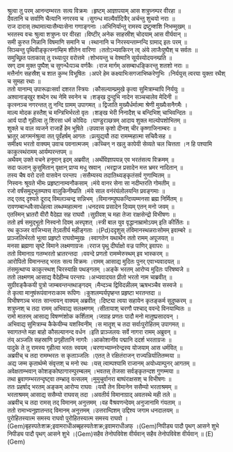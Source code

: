 

  
श्रुत्वा तु परम् आनन्दम्भरतः सत्य विक्रमः ।हृष्टम् आज्ञापयाम् आस शत्रुघ्नम्पर वीरहा  ॥   
दैवतानि च सर्वाणि चैत्यानि नगरस्य च ।सुगन्ध माल्यैर्वादित्रैर् अर्चन्तु शुचयो नराः  ॥   
राज दारास् तथामात्याःसैम्याःसेना गणाङ्गनाः ।अभिनिर्यान्तु रामस्य द्रष्टुम्शशि निभम्मुखम्  ॥   
भरतस्य वचः श्रुत्वा शत्रुघ्नः पर वीरहा ।विष्टीर् अनेक साहस्रीश् चोदयाम् आस वीर्यवान्  ॥   
समी कुरुत निन्नानि विषमाणि समानि च ।स्थानानि च निरस्यन्ताम्नन्दि ग्रामाद् इतः परम्  ॥   
सिञ्चन्तु पृथिवीङ्कृत्स्नाम्हिम शीतेन वारिणा ।ततोऽभ्यवकिरन् त्व् अंये लाजैःपुष्पैश् च सर्वतः  ॥   
समुच्छ्रित पताकास् तु रथ्याःपुर वरोत्तमे ।शोभयन्तु च वेश्मानि सूर्यस्योदयनम्प्रति  ॥   
स्रग् दाम मुक्त पुष्पैश् च सुगन्धैःपञ्च वर्णकैः ।राज मार्गम् असम्बाधङ्किरन्तु शतशो नराः  ॥   
मत्तैर्नाग सहस्रैश् च शात कुम्भ विभूषितः ।अपरे हेम कक्ष्याभिःसगजाभिष्करेणुभिः ।निर्ययुस् त्वरया युक्ता रथैश् च सुमहा रथाः  ॥   
ततो यानाम्य् उपारूढाःसर्वा दशरत स्त्रियः ।कौसल्याम्प्रमुखे कृत्वा सुमित्राम्चापि निर्ययुः  ॥   
अश्वानाङ्खुर शब्देन रथ नेमि स्वनेन च ।शङ्ख दुन्दुभि नादेन सञ्चचालेव मेदिनी  ॥   
कृत्स्नञ्च नगरन्तत् तु नन्दि ग्रामम् उपागमत्  ॥ द्विजाति मुख्यैर्धर्मात्मा श्रेणी मुख्यैःसनैगमैः ।  
माल्य मोदक हस्तैश् च मन्त्रिभिर्भरतो वृतः ।शङ्ख भेरी निनादैश् च बन्दिभिश् चाभिवन्दितः  ॥   
आर्य पादौ गृहीत्वा तु शिरसा धर्म कोविदः ।पाण्डुरञ्छत्रम् आदाय शुक्ल माल्योपशोभितम्  ॥   
शुक्ले च वाल व्यजने राजार्हे हेम भूषिते ।उपवास कृशो दीनश् चीर कृष्णाजिनाम्बरः  ॥   
भ्रातुर् आगमनंश्रुत्वा तत् पूर्वंहर्षम् आगतः ।प्रत्युद्ययौ तदा रामम्महात्मा सचिवैःसह  ॥   
समीक्ष्य भरतो वाक्यम् उवाच पवनात्मजम् ।कच्चिन् न खलु कापेयी सेव्यते चल चित्तता ।न हि पश्यामि काकुत्स्थंरामम् आर्यम्परन्तपम्  ॥   
अथैवम् उक्ते वचने हनूमान् इदम् अब्रवीत् ।अर्थंविज्ञापयन्न् एव भरतंसत्य विक्रमम्  ॥   
सदा फलान् कुसुमितान् वृक्षान् प्राप्य मधु स्रवान् ।भरद्वाज प्रसादेन मत्त भ्रमर नादितान्  ॥   
तस्य चैष वरो दत्तो वासवेन परन्तप ।ससैम्यस्य तदातिथ्यङ्कृतंसर्व गुणाम्वितम्  ॥   
निस्वनः श्रूयते भीमः प्रहृष्टानाम्वनौकसाम् ।मंये वानर सेना सा नदीम्तरति गोमतीम्  ॥   
रजो वर्षंसमुद्भूतम्पश्य वालुकिनीम्प्रति ।मंये साल वनंरंयंलोलयन्ति प्रवङ्गमाः  ॥   
तद् एतद् दृश्यते दूराद् विमलञ्चन्द्र सन्निभम् ।विमानम्पुष्पकन्दिव्यम्मनसा ब्रह्म निर्मितम्  ॥   
रावणम्बान्धवैःसार्धंहत्वा लब्धम्महात्मना ।धनदस्य प्रसादेन दिव्यम् एतन् मनो जवम्  ॥   
एतस्मिन् भ्रातरौ वीरौ वैदेह्या सह राघवौ ।सुग्रीवश् च महा तेजा राक्षसेन्द्रो विभीषणः  ॥   
ततो हर्ष समुद्भूतो निस्वनो दिवम् अस्पृशत् ।स्त्री बाल युव वृद्धानाम्रामोऽयम् इति कीर्तितः  ॥   
रथ कुञ्जर वाजिभ्यस् तेऽवतीर्य महीङ्गताः ।(Pd)ददृशुस् तंविमानस्थन्नराःसोमम् इवाम्बरे  ॥   
प्राञ्जलिर्भरतो भूत्वा प्रहृष्टो राघवोम्मुखः ।स्वागतेन यथार्थेन ततो रामम् अपूजयत्  ॥   
मनसा ब्रह्मणा सृष्टे विमाने लक्ष्मणाग्रजः ।रराज पृथु दीर्घाक्षो वज्र पाणिर् इवापरः  ॥   
ततो विमानाग्र गतम्भरतो भ्रातरन्तदा ।ववन्दे प्रणतो रामम्मेरुस्थम् इव भास्करम्  ॥   
आरोपितो विमानन्तद् भरतः सत्य विक्रमः ।रामम् आसाद्य मुदितः पुनर् एवाभ्यवादयत्  ॥   
तंसमुत्थाप्य काकुत्स्थश् चिरस्याक्षि पथङ्गतम् ।अङ्के भरतम् आरोप्य मुदितः परिषष्वजे  ॥   
ततो लक्ष्मणम् आसाद्य वैदेहीम्च परन्तपः ।अभ्यवादयत प्रीतो भरतो नाम चाब्रवीत्  ॥   
सुग्रीवङ्कैकयी पुत्रो जाम्बवन्तन्तथाङ्गदम् ।मैन्दञ्च द्विविदन्नीलम् ऋषभञ्चैव सस्वजे  ॥   
ते कृत्वा मानुषंरूपंवानराःकाम रूपिणः ।कुशलम्पर्यपृष्हन्त प्रहृष्टा भरतन्तदा  ॥   
विभीषणञ्च भरतः सान्त्वयन् वाक्यम् अब्रवीत् ।दिष्ट्या त्वया सहायेन कृतङ्कर्म सुदुष्करम्  ॥   
शत्रुघ्नश् च तदा रामम् अभिवाद्य सलक्ष्मणम् ।सीतायाश् चरणौ पश्चाद् ववन्दे विनयाम्वितः  ॥   
रामो मातरम् आसाद्य विषण्णंशोक कर्शिताम् ।जग्राह प्रणतः पादौ मनो मातुष्प्रसादयन् ।  
अभिवाद्य सुमित्राम्च कैकेयीम्च यशस्विनीम् ।स मातॄश् च तदा सर्वाःपुरोहितम् उपागमत्  ॥   
स्वागतन्ते महा बाहो कौसल्यानन्द वर्धन ।इति प्राञ्जलयः सर्वे नागरा रामम् अब्रुवन्  ॥   
तंय् अञ्जलि सहस्राणि प्रगृहीतानि नागरैः ।आकोशानीव पद्मानि ददर्श भरताग्रजः  ॥   
पादुके ते तु रामस्य गृहीत्वा भरतः स्वयम् ।चरणाभ्याम्नरेन्द्रस्य योजयाम् आस धर्मवित्  ॥   
अब्रवीच् च तदा रामम्भरतः स कृताञ्जलिः ।एतत् ते रक्षितंराजन् राज्यन्निर्यातितम्मया  ॥   
अद्य जम्म कृतार्थम्मे संवृत्तश् च मनो रथः ।यस् त्वाम्पश्यामि राजानम् अयोध्याम्पुनर् आगतम्  ॥   
अवेक्षताम्भवान् कोशङ्कोष्ठागारम्पुरम्बलम् ।भवतस् तेजसा सर्वङ्कृतन्दश गुणम्मया  ॥   
तथा ब्रुवाणम्भरतन्दृष्ट्वा तम्भ्रातृ वत्सलम् ।मुमुचुर्वानरा बाष्पंराक्षसश् च विभीषणः  ॥   
ततः प्रहर्षाद् भरतम् अङ्कम् आरोप्य राघवः ।ययौ तेन विमानेन ससैम्यो भरताश्रमम्  ॥   
भरताश्रमम् आसाद्य ससैम्यो राघवस् तदा ।अवतीर्य विमानाग्राद् अवतस्थे मही तले  ॥   
अब्रवीच् च तदा रामस् तद् विमानम् अनुत्तमम् ।वह वैश्रवणन्देवम् अनुजानामि गंयताम्  ॥   
ततो रामाभ्यनुज्ञातन्तद् विमानम् अनुत्तमम् ।उत्तराम्दिशम् उद्दिश्य जगाम धनदालयम्  ॥   
पुरोहितस्यात्म समस्य राघवो पुरोहितस्यात्म समस्य राघवो ।(Gem)बृहस्पतेःशक्र;इवामराधीअब्बृहस्पतेःशक्र;इवामराधीअफ् ।(Gem)निपीड्य पादौ पृथग् आसने शुभे निपीड्य पादौ पृथग् आसने शुभे ।(Gem)सहैव तेनोपविवेश वीर्यवान् सहैव तेनोपविवेश वीर्यवान्  ॥ (E)(Gem)  
